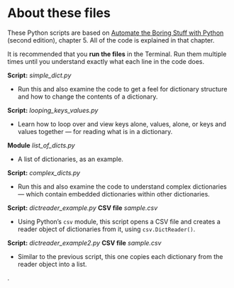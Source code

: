 # About these files

These Python scripts are based on [Automate the Boring Stuff with Python](https://automatetheboringstuff.com/) (second edition), chapter 5. All of the code is explained in that chapter.

It is recommended that you **run the files** in the Terminal. Run them multiple times until you understand exactly what each line in the code does.

**Script:** *simple_dict.py*

- Run this and also examine the code to get a feel for dictionary structure and how to change the contents of a dictionary.

**Script:** *looping_keys_values.py*

- Learn how to loop over and view keys alone, values, alone, or keys and values together &mdash; for reading what is in a dictionary.

**Module** *list_of_dicts.py*

- A list of dictionaries, as an example.

**Script:** *complex_dicts.py*

- Run this and also examine the code to understand complex dictionaries &mdash; which contain embedded dictionaries within other dictionaries.

**Script:** *dictreader_example.py* **CSV file** *sample.csv*

- Using Python’s `csv` module, this script opens a CSV file and creates a reader object of dictionaries from it, using `csv.DictReader()`.

**Script:** *dictreader_example2.py* **CSV file** *sample.csv*

- Similar to the previous script, this one copies each dictionary from the reader object into a list.

.
